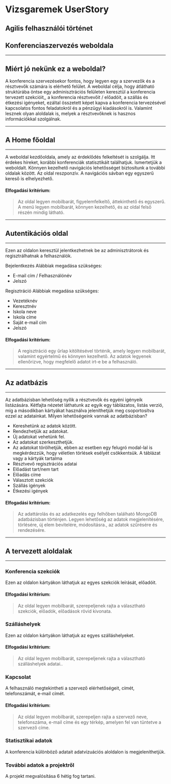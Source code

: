 # Vizsgaremek UserStory
## Agilis felhasználói történet
## Konferenciaszervezés weboldala
________________________________________
## Miért jó nekünk ez a weboldal?
A konferencia szervezésekor fontos, hogy legyen egy a szervezők és a résztvevők számára is elérhető felület. A weboldal célja, hogy átlátható struktúrába  öntse egy adminisztrációs felületen keresztül a konferencia tervezett szekcióit,, a konferencia résztvevőit / előadóit, a szállás és étkezési igényeket, ezáltal összetett képet kapva a konferencia tervezésével kapcsolatos fontos feladatokról és a pénzügyi kiadásokról is. Valamint lesznek olyan aloldalak is, melyek a résztvevőknek is hasznos információkkal szolgálnak.
________________________________________
## A Home főoldal
________________________________________
A weboldal kezdőoldala, amely az érdeklődés felkeltését is szolgálja. Itt érdekes híreket, korábbi konferenciák statisztikáit találhatjuk. Ismertetjük a weboldalt. Könnyen kezelhető navigációs lehetősséget biztosítunk a további oldalak között. Az oldal reszponzív. A navigációs sávban egy egyszerű kereső is elhelyezhető.
#### Elfogadási kritérium:
>Az oldal legyen mobilbarát, figyelemfelkeltő, áttekinthető és egyszerű. A menü legyen mobilbarát, könnyen kezelhető, és az oldal felső részén mindig látható.
________________________________________
## Autentikációs oldal
________________________________________
Ezen az oldalon keresztül jelentkezhetnek be az adminisztrátorok és regisztrálhatnak a felhasználók.

Bejelentkezés
Alábbiak megadása szükséges:
  -	E-mail cím / Felhasználónév
  -	Jelszó

Regisztráció
Alábbiak megadása szükséges:
  -	Vezetéknév
  -	Keresztnév
  -	Iskola neve
  -	Iskola címe
  -	Saját e-mail cím
  -	Jelszó

#### Elfogadási kritérium:
>A regisztráció egy űrlap kitöltésével történik, amely legyen mobilbarát, valamint egyértelmű és könnyen kezelhető. Az adatok legyenek ellenőrizve, hogy megfelelő adatot irt-e be a felhasználó.

________________________________________
## Az adatbázis
________________________________________
Az adatbázisban lehetőség nyílik a résztvevők és egyéni igényeik listázására. Kétfajta nézetet láthatunk az egyik egy táblázatos, listás verzió, míg a másodikban kártyákat használva jeleníthetjük meg csoportosítva ezzel az adatainkat.
Milyen lehetőségeink vannak az adatbázisban?
  -	Kereshetünk az adatok között.
  -	Rendezhetjük az adatokat.
  -	Új adatokat vehetünk fel.
  -	Az adatokat szerkeszthetjük.
  -	Az adatokat törölhetjük, ebben az esetben egy felugró modal-lal is megkérdezzük, hogy véletlen törlések esélyét csökkentsük.
A táblázat vagy a kártyák tartalma
  -	Résztvevő regisztrációs adatai
  -	Előadást tart/nem tart
  -	Előadás címe
  -	Választott szekciók
  -	Szállás igények
  -	Étkezési igények

#### Elfogadási kritérium:
>Az adattárolás és az adatkezelés egy felhőben található MongoDB adatbázisban történjen. Legyen lehetőség az adatok megjelenítésére, törlésére, új elem bevitelére, módosításra., az adatok szűrésére és rendezésére.
________________________________________
## A tervezett aloldalak
________________________________________
### Konferencia szekciók
Ezen az oldalon kártyákon láthatjuk az egyes szekciók leírását, előadóit.

#### Elfogadási kritérium:
>Az oldal legyen mobilbarát, szerepeljenek rajta a választható szekciók, előadók,  előadások rövid kivonata.

### Szálláshelyek
Ezen az oldalon kártyákon láthatjuk az egyes szálláshelyeket.

#### Elfogadási kritérium:
>Az oldal legyen mobilbarát, szerepeljenek rajta a választható szálláshelyek adatai..

### Kapcsolat
A felhasználó megtekintheti a szervező elérhetőségeit, címét, telefonszámát, e-mail címét.

#### Elfogadási kritérium:
>Az oldal legyen mobilbarát, szerepeljen rajta a szervező neve, telefonszáma, e-mail címe és egy térkép, amelyen fel van tüntetve a szervező címe.

### Statisztikai adatok
A konferencia különböző adatait adatvizuációs aloldalon is megjeleníthetjük.

### További adatok a projektről
A projekt megvalósítása 6 hétig fog tartani.

